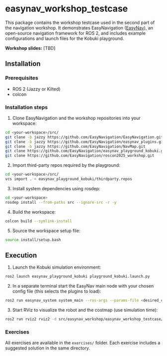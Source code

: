 # easynav_workshop_testcase

This package contains the workshop testcase used in the second part of the navigation workshop. It demonstrates EasyNavigation ([EasyNav](https://easynavigation.github.io/)), an open-source navigation framework for ROS 2, and includes example configurations and launch files for the Kobuki playground.

**Workshop slides:** [TBD]

## Installation

### Prerequisites
- ROS 2 (Jazzy or Kilted)
- colcon

### Installation steps

1. Clone EasyNavigation and the workshop repositories into your workspace:
```bash
cd <your-workspace>/src/
git clone -b jazzy https://github.com/EasyNavigation/EasyNavigation.git
git clone -b jazzy https://github.com/EasyNavigation/easynav_plugins.git
git clone -b jazzy https://github.com/EasyNavigation/NavMap.git
git clone https://github.com/EasyNavigation/easynav_playground_kobuki.git
git clone https://github.com/EasyNavigation/roscon2025_workshop.git
```

2. Import third-party repos required by the playground:
```bash
cd <your-workspace>/src/
vcs import . < easynav_playground_kobuki/thirdparty.repos
```

3. Install system dependencies using rosdep:
```bash
cd <your-workspace>
rosdep install --from-paths src --ignore-src -r -y
```

4. Build the workspace:
```bash
colcon build --symlink-install
```

5. Source the workspace setup file:
```bash
source install/setup.bash
```

## Execution

1. Launch the Kobuki simulation environment:
```bash
ros2 launch easynav_playground_kobuki playground_kobuki.launch.py
```

2. In a separate terminal start the EasyNav main node with your chosen config file (this selects the plugins to load):
```bash
ros2 run easynav_system system_main --ros-args --params-file <desired_config_path.params.yaml>
```

3. Start RViz to visualize the robot and the costmap (use simulation time):
```bash
ros2 run rviz2 rviz2 -d src/easynav_workshop/easynav_workshop_testcase/rviz/costmap.rviz --ros-args -p use_sim_time:=true
```

### Exercises
All exercises are available in the `exercises/` folder. Each exercise includes a suggested solution in the same directory.
